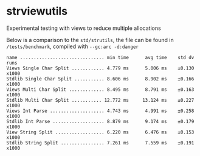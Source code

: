# strviewutils
Experimental testing with views to reduce multiple allocations

Below is a comparison to the `std/strutils`, the file can be found in `/tests/benchmark`, compiled with `--gc:arc -d:danger`

```
name ............................... min time      avg time    std dv   runs
Views Single Char Split ............ 4.779 ms      5.006 ms    ±0.130  x1000
Stdlib Single Char Split ........... 8.606 ms      8.902 ms    ±0.166  x1000
Views Multi Char Split ............. 8.495 ms      8.791 ms    ±0.163  x1000
Stdlib Multi Char Split ........... 12.772 ms     13.124 ms    ±0.227  x1000
Views Int Parse .................... 4.743 ms      4.991 ms    ±0.258  x1000
Stdlib Int Parse ................... 8.879 ms      9.174 ms    ±0.179  x1000
View String Split .................. 6.220 ms      6.476 ms    ±0.153  x1000
Stdlib String Split ................ 7.261 ms      7.559 ms    ±0.191  x1000
```